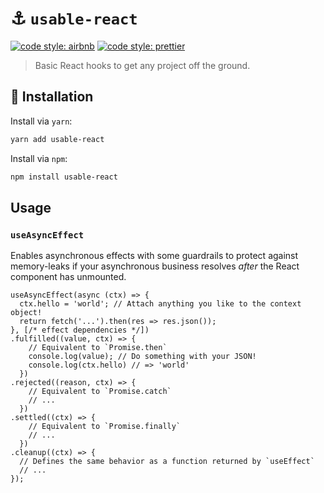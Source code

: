 # ⚓️ `usable-react`

[![code style: airbnb](https://img.shields.io/badge/code%20style-airbnb-blue.svg?style=flat)](https://github.com/airbnb/javascript)
[![code style: prettier](https://img.shields.io/badge/code_style-prettier-ff69b4.svg?style=flat)](https://github.com/prettier/prettier)

> Basic React hooks to get any project off the ground.

## 🔗 Installation

Install via `yarn`:

```sh
yarn add usable-react
```

Install via `npm`:

```sh
npm install usable-react
```

## Usage

### `useAsyncEffect`

Enables asynchronous effects with some guardrails to protect against memory-leaks if your asynchronous business resolves _after_ the React component has unmounted.

```tsx
useAsyncEffect(async (ctx) => {
  ctx.hello = 'world'; // Attach anything you like to the context object!
  return fetch('...').then(res => res.json());
}, [/* effect dependencies */])
.fulfilled((value, ctx) => {
    // Equivalent to `Promise.then`
    console.log(value); // Do something with your JSON!
    console.log(ctx.hello) // => 'world'
  })
.rejected((reason, ctx) => {
    // Equivalent to `Promise.catch`
    // ...
  })
.settled((ctx) => {
    // Equivalent to `Promise.finally`
    // ...
  })
.cleanup((ctx) => {
  // Defines the same behavior as a function returned by `useEffect`
  // ...
});
```

